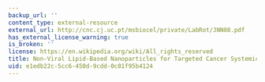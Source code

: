 ```yaml
---
backup_url: ''
content_type: external-resource
external_url: http://cnc.cj.uc.pt/msbiocel/private/LabRot/JNN08.pdf
has_external_license_warning: true
is_broken: ''
license: https://en.wikipedia.org/wiki/All_rights_reserved
title: Non-Viral Lipid-Based Nanoparticles for Targeted Cancer Systemic Gene Silencing
uid: e1edb22c-5cc6-450d-9cdd-0c81f95b4124
---
```

